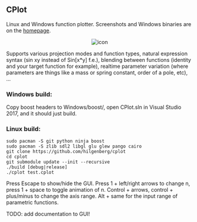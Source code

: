 ## CPlot

Linux and Windows function plotter. Screenshots and Windows binaries are on the [homepage](http://zoon.cc/cplot/).

<p align="center"><img src="Windows/Help/Media/CPlot128@2x.png?raw=true" alt="icon"/></p>

Supports various projection modes and function types, natural expression syntax (sin xy instead of Sin[x*y] f.e.), blending between functions (identity and your target function for example), realtime parameter variation (where parameters are things like a mass or spring constant, order of a pole, etc), ...

### Windows build:

Copy boost headers to Windows/boost/, open CPlot.sln in Visual Studio 2017, and it should just build.

### Linux build:

```Shell
sudo pacman -S git python ninja boost
sudo pacman -S zlib sdl2 libgl glu glew pango cairo
git clone https://github.com/hilgenberg/cplot
cd cplot
git submodule update --init --recursive
./build [debug|release]
./cplot test.cplot
```

Press Escape to show/hide the GUI.
Press 1 + left/right arrows to change n, press 1 + space to toggle animation of n.
Control + arrows, control + plus/minus to change the axis range.
Alt + same for the input range of parametric functions.

TODO: add documentation to GUI!
